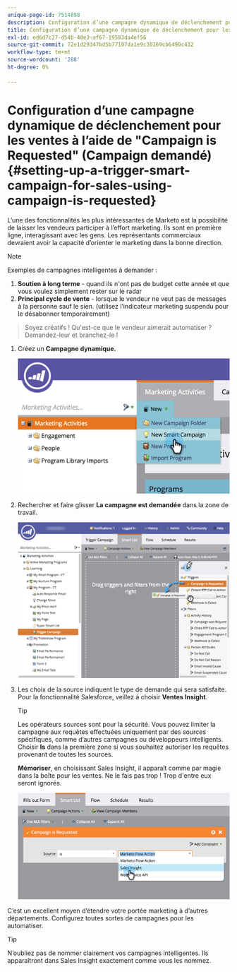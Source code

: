 ```yaml
---
unique-page-id: 7514898
description: Configuration d’une campagne dynamique de déclenchement pour les ventes à l’aide de "Campaign is Requested" - Documents Marketo - Documentation du produit
title: Configuration d’une campagne dynamique de déclenchement pour les ventes à l’aide de "Campaign is Requested" (Campaign demandé)
exl-id: ed6d7c27-d54b-48e3-af67-19503da4ef56
source-git-commit: 72e1d29347bd5b77107da1e9c30169cb6490c432
workflow-type: tm+mt
source-wordcount: '288'
ht-degree: 0%

---
```


# Configuration d’une campagne dynamique de déclenchement pour les ventes à l’aide de &quot;Campaign is Requested&quot; (Campaign demandé) {#setting-up-a-trigger-smart-campaign-for-sales-using-campaign-is-requested}

L’une des fonctionnalités les plus intéressantes de Marketo est la possibilité de laisser les vendeurs participer à l’effort marketing. Ils sont en première ligne, interagissant avec les gens. Les représentants commerciaux devraient avoir la capacité d’orienter le marketing dans la bonne direction.

>[!NOTE]
>
>Exemples de campagnes intelligentes à demander :
>
>1. **Soutien à long terme** - quand ils n&#39;ont pas de budget cette année et que vous voulez simplement rester sur le radar
>1. **Principal cycle de vente** - lorsque le vendeur ne veut pas de messages à la personne sauf le sien. (utilisez l’indicateur marketing suspendu pour le désabonner temporairement)

>
>Soyez créatifs ! Qu&#39;est-ce que le vendeur aimerait automatiser ? Demandez-leur et branchez-le !

1. Créez un **Campagne dynamique.**

   ![](assets/image2015-5-20-16-3a3-3a25.png)

1. Rechercher et faire glisser **La campagne est demandée** dans la zone de travail.

   ![](assets/campaignfilterdrag.png)

1. Les choix de la source indiquent le type de demande qui sera satisfaite. Pour la fonctionnalité Salesforce, veillez à choisir **Ventes** **Insight**.

   >[!TIP]
   >
   >Les opérateurs sources sont pour la sécurité. Vous pouvez limiter la campagne aux requêtes effectuées uniquement par des sources spécifiques, comme d’autres campagnes ou développeurs intelligents. Choisir **Is** dans la première zone si vous souhaitez autoriser les requêtes provenant de toutes les sources.
   >
   >**Mémoriser**, en choisissant Sales Insight, il apparaît comme par magie dans la boîte pour les ventes. Ne le fais pas trop ! Trop d&#39;entre eux seront ignorés.

   ![](assets/image2015-5-20-17-3a56-3a56.png)

C’est un excellent moyen d’étendre votre portée marketing à d’autres départements. Configurez toutes sortes de campagnes pour les automatiser.

>[!TIP]
>
>N’oubliez pas de nommer clairement vos campagnes intelligentes. Ils apparaîtront dans Sales Insight exactement comme vous les nommez.
